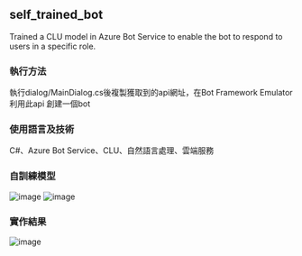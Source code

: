 ## self_trained_bot
Trained a CLU model in Azure Bot Service to enable the bot to respond to users in a specific role.

### 執行方法
執行dialog/MainDialog.cs後複製獲取到的api網址，在Bot Framework Emulator 利用此api 創建一個bot

### 使用語言及技術
C#、Azure Bot Service、CLU、自然語言處理、雲端服務

### 自訓練模型
![image](https://github.com/user-attachments/assets/d50cb8c3-03fc-4a17-834c-2fba36646ed8)
![image](https://github.com/user-attachments/assets/330789e4-6d04-4bc6-a032-e5182ec0db3f)

### 實作結果
![image](https://github.com/user-attachments/assets/3f4898d1-8736-4ac9-a808-e248168ac20f)
